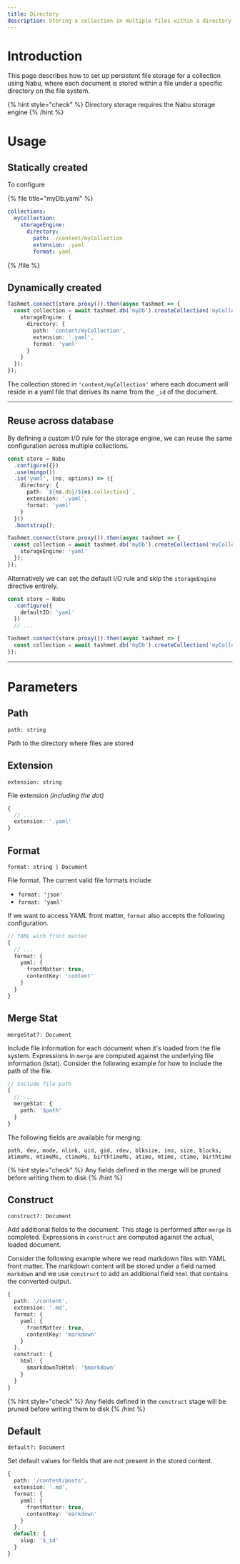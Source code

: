 ```yaml
---
title: Directory
description: Storing a collection in multiple files within a directory
---
```


# Introduction

This page describes how to set up persistent file storage for a collection using Nabu,
where each document is stored within a file under a specific directory on the file system.

{% hint style="check" %}
Directory storage requires the Nabu storage engine
{% /hint %}

# Usage

## Statically created

To configure 

{% file title="myDb.yaml" %}
```yaml
collections:
  myCollection:
    storageEngine:
      directory:
        path: ./content/myCollection
        extension: .yaml
        format: yaml
```
{% /file %}

## Dynamically created

```typescript
Tashmet.connect(store.proxy()).then(async tashmet => {
  const collection = await tashmet.db('myDb').createCollection('myCollection', {
    storageEngine: {
      directory: {
        path: 'content/myCollection',
        extension: '.yaml',
        format: 'yaml'
      }
    }
  });
});
```

The collection stored in `'content/myCollection'` where each document will reside in a yaml file
that derives its name from the `_id` of the document. 

---

## Reuse across database

By defining a custom I/O rule for the storage engine, we can reuse the same configuration across multiple collections.

```typescript
const store = Nabu
  .configure({})
  .use(mingo())
  .io('yaml', (ns, options) => ({
    directory: {
      path: `${ns.db}/${ns.collection}`,
      extension: '.yaml',
      format: 'yaml'
    }
  }))
  .bootstrap();

Tashmet.connect(store.proxy()).then(async tashmet => {
  const collection = await tashmet.db('myDb').createCollection('myCollection', {
    storageEngine: 'yaml'
  });
});
```

Alternatively we can set the default I/O rule and skip the `storageEngine` directive entirely.

```typescript
const store = Nabu
  .configure({
    defaultIO: 'yaml'
  })
  // ...

Tashmet.connect(store.proxy()).then(async tashmet => {
  const collection = await tashmet.db('myDb').createCollection('myCollection');
});
```

---

# Parameters

## Path 
`path: string`

Path to the directory where files are stored

## Extension
`extension: string`

File extension *(including the dot)*

```typescript
{
  // ...
  extension: '.yaml'
}
```

## Format 
`format: string | Document`

File format. The current valid file formats include:

* `format: 'json'`
* `format: 'yaml'`

If we want to access YAML front matter, `format` also accepts the following configuration.

```typescript
// YAML with front matter
{
  // ...
  format: {
    yaml: {
      frontMatter: true,
      contentKey: 'content' 
    }
  }
}
```

## Merge Stat

`mergeStat?: Document`

Include file information for each document when it's loaded from the file system.
Expressions in `merge` are computed against the underlying file information (lstat).
Consider the following example for how to include the path of the file.

```typescript
// Include file path
{
  // ...
  mergeStat: {
    path: '$path'
  }
}
```

The following fields are available for merging:

`path, dev, mode, nlink, uid, gid, rdev, blksize, ino, size, blocks, atimeMs, mtimeMs, ctimeMs, birthtimeMs,
atime, mtime, ctime, birthtime`

{% hint style="check" %}
Any fields defined in the merge will be pruned before writing them to disk
{% /hint %}


## Construct

`construct?: Document`

Add additional fields to the document. This stage is performed after `merge` is completed.
Expressions in `construct` are computed against the actual, loaded document.

Consider the following example where we read markdown files with YAML front matter.
The markdown content will be stored under a field named `markdown` and we use `construct`
to add an additional field `html` that contains the converted output.

```typescript
{
  path: '/content',
  extension: '.md',
  format: {
    yaml: {
      frontMatter: true,
      contentKey: 'markdown'
    }
  },
  construct: {
    html: {
      $markdownToHtml: '$markdown'
    }
  }
}
```

{% hint style="check" %}
Any fields defined in the `construct` stage will be pruned before writing them to disk
{% /hint %}

## Default

`default?: Document`

Set default values for fields that are not present in the stored content.

```typescript
{
  path: '/content/posts',
  extension: '.md',
  format: {
    yaml: {
      frontMatter: true,
      contentKey: 'markdown'
    }
  },
  default: {
    slug: '$_id'
  }
}
```
